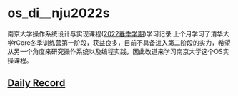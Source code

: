 # os_di__nju2022s
南京大学操作系统设计与实现课程([2022春季学期](https://jyywiki.cn/OS/2022/))学习记录
上个月学习了清华大学rCore冬季训练营第一阶段，获益良多，目前不具备进入第二阶段的实力，希望从另一个角度来研究操作系统以及编程实践，因此改道来学习南京大学这个OS实操课程。
## [Daily Record](record/daily/index.md)
